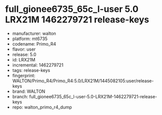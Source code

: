 # full_gionee6735_65c_l-user 5.0 LRX21M 1462279721 release-keys
- manufacturer: walton
- platform: mt6735
- codename: Primo_R4
- flavor: user
- release: 5.0
- id: LRX21M
- incremental: 1462279721
- tags: release-keys
- fingerprint: WALTON/Primo_R4/Primo_R4:5.0/LRX21M/1445082105:user/release-keys
- brand: WALTON
- branch: full_gionee6735_65c_l-user-5.0-LRX21M-1462279721-release-keys
- repo: walton_primo_r4_dump
